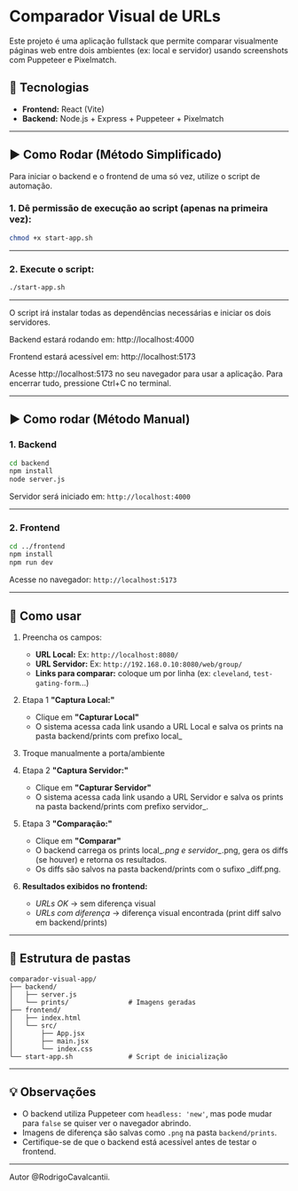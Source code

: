 # Comparador Visual de URLs

Este projeto é uma aplicação fullstack que permite comparar visualmente páginas web entre dois ambientes (ex: local e servidor) usando screenshots com Puppeteer e Pixelmatch.

## 🔧 Tecnologias
- **Frontend:** React (Vite)
- **Backend:** Node.js + Express + Puppeteer + Pixelmatch

---

## ▶️ Como Rodar (Método Simplificado)

Para iniciar o backend e o frontend de uma só vez, utilize o script de automação.

### 1. Dê permissão de execução ao script (apenas na primeira vez):

```bash
chmod +x start-app.sh
```

---

### 2. Execute o script:

```bash
./start-app.sh
```

---

O script irá instalar todas as dependências necessárias e iniciar os dois servidores.

Backend estará rodando em: http://localhost:4000

Frontend estará acessível em: http://localhost:5173

Acesse http://localhost:5173 no seu navegador para usar a aplicação. Para encerrar tudo, pressione Ctrl+C no terminal.

---

## ▶️ Como rodar (Método Manual)

### 1. Backend

```bash
cd backend
npm install
node server.js
```

Servidor será iniciado em: `http://localhost:4000`

---

### 2. Frontend

```bash
cd ../frontend
npm install
npm run dev
```

Acesse no navegador: `http://localhost:5173`

---

## 🧪 Como usar

1. Preencha os campos:
   - **URL Local:** Ex: `http://localhost:8080/`
   - **URL Servidor:** Ex: `http://192.168.0.10:8080/web/group/`
   - **Links para comparar:** coloque um por linha (ex: `cleveland`, `test-gating-form`...)

2. Etapa 1 **"Captura Local:"**
   - Clique em **"Capturar Local"**
   - O sistema acessa cada link usando a URL Local e salva os prints na pasta backend/prints com prefixo local_

3. Troque manualmente a porta/ambiente 

4. Etapa 2 **"Captura Servidor:"**
   - Clique em **"Capturar Servidor"**
   - O sistema acessa cada link usando a URL Servidor e salva os prints na pasta backend/prints com prefixo servidor_.

5. Etapa 3 **"Comparação:"**
   - Clique em **"Comparar"**
   - O backend carrega os prints local_*.png e servidor_*.png, gera os diffs (se houver) e retorna os resultados.
   - Os diffs são salvos na pasta backend/prints com o sufixo _diff.png.

6. **Resultados exibidos no frontend:**
   - *URLs OK* → sem diferença visual
   - *URLs com diferença* → diferença visual encontrada (print diff salvo em backend/prints)

---

## 📂 Estrutura de pastas

```
comparador-visual-app/
├── backend/
│   ├── server.js
│   └── prints/               # Imagens geradas
├── frontend/
│   ├── index.html
│   └── src/
│       ├── App.jsx
│       ├── main.jsx
│       └── index.css
└── start-app.sh              # Script de inicialização
```

---

## 💡 Observações
- O backend utiliza Puppeteer com `headless: 'new'`, mas pode mudar para `false` se quiser ver o navegador abrindo.
- Imagens de diferença são salvas como `.png` na pasta `backend/prints`.
- Certifique-se de que o backend está acessível antes de testar o frontend.

---

Autor @RodrigoCavalcantii.